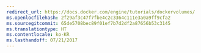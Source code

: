 ```yaml
---
redirect_url: https://docs.docker.com/engine/tutorials/dockervolumes/
ms.openlocfilehash: 2f29af3c47f7fbe4c2c3364c111e3a0a9ff9cfa2
ms.sourcegitcommit: 65de5708bec89f01ef7b7d2df2a87656b53c3145
ms.translationtype: HT
ms.contentlocale: ko-KR
ms.lasthandoff: 07/21/2017
---
```

